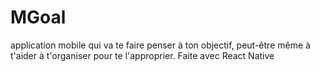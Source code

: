 # MGoal
application mobile qui va te faire penser à ton objectif, peut-être même à t'aider à t'organiser pour te l'approprier. Faite avec React Native
